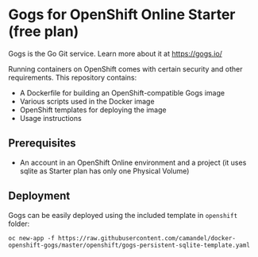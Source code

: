 # Gogs for OpenShift Online Starter (free plan)
Gogs is the Go Git service. Learn more about it at https://gogs.io/

Running containers on OpenShift comes with certain security and other requirements. This repository contains:

* A Dockerfile for building an OpenShift-compatible Gogs image
* Various scripts used in the Docker image
* OpenShift templates for deploying the image
* Usage instructions

## Prerequisites
* An account in an OpenShift Online environment and a project (it uses sqlite as Starter plan has only one Physical Volume)

## Deployment
Gogs can be easily deployed using the included template in `openshift` folder:

```
oc new-app -f https://raw.githubusercontent.com/camandel/docker-openshift-gogs/master/openshift/gogs-persistent-sqlite-template.yaml
```
